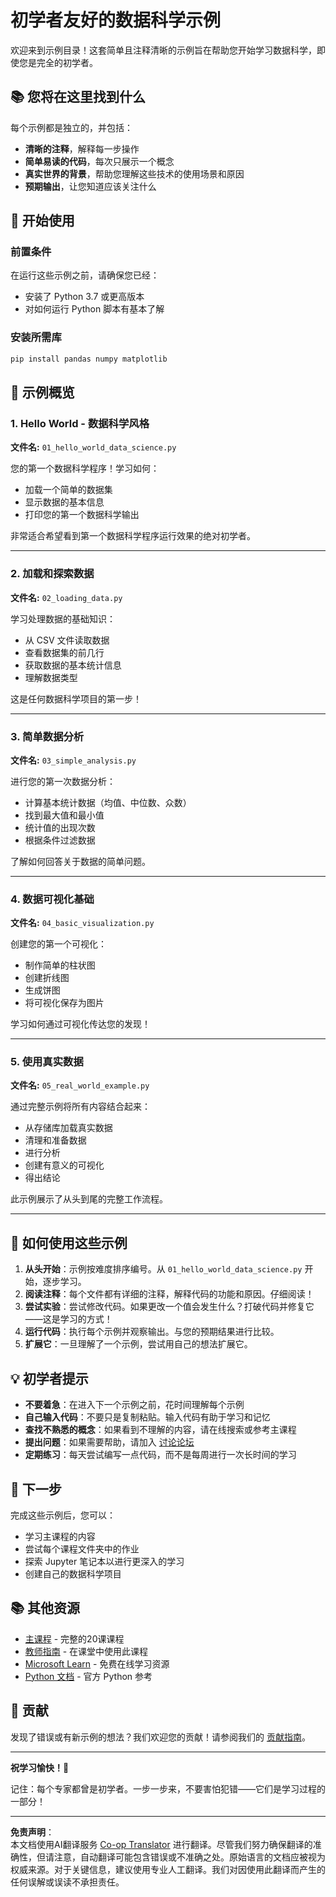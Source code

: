 <!--
CO_OP_TRANSLATOR_METADATA:
{
  "original_hash": "9bef7fd96c8f262339933117d9b3e342",
  "translation_date": "2025-10-03T12:57:17+00:00",
  "source_file": "examples/README.md",
  "language_code": "zh"
}
-->
# 初学者友好的数据科学示例

欢迎来到示例目录！这套简单且注释清晰的示例旨在帮助您开始学习数据科学，即使您是完全的初学者。

## 📚 您将在这里找到什么

每个示例都是独立的，并包括：
- **清晰的注释**，解释每一步操作
- **简单易读的代码**，每次只展示一个概念
- **真实世界的背景**，帮助您理解这些技术的使用场景和原因
- **预期输出**，让您知道应该关注什么

## 🚀 开始使用

### 前置条件
在运行这些示例之前，请确保您已经：
- 安装了 Python 3.7 或更高版本
- 对如何运行 Python 脚本有基本了解

### 安装所需库
```bash
pip install pandas numpy matplotlib
```

## 📖 示例概览

### 1. Hello World - 数据科学风格
**文件名:** `01_hello_world_data_science.py`

您的第一个数据科学程序！学习如何：
- 加载一个简单的数据集
- 显示数据的基本信息
- 打印您的第一个数据科学输出

非常适合希望看到第一个数据科学程序运行效果的绝对初学者。

---

### 2. 加载和探索数据
**文件名:** `02_loading_data.py`

学习处理数据的基础知识：
- 从 CSV 文件读取数据
- 查看数据集的前几行
- 获取数据的基本统计信息
- 理解数据类型

这是任何数据科学项目的第一步！

---

### 3. 简单数据分析
**文件名:** `03_simple_analysis.py`

进行您的第一次数据分析：
- 计算基本统计数据（均值、中位数、众数）
- 找到最大值和最小值
- 统计值的出现次数
- 根据条件过滤数据

了解如何回答关于数据的简单问题。

---

### 4. 数据可视化基础
**文件名:** `04_basic_visualization.py`

创建您的第一个可视化：
- 制作简单的柱状图
- 创建折线图
- 生成饼图
- 将可视化保存为图片

学习如何通过可视化传达您的发现！

---

### 5. 使用真实数据
**文件名:** `05_real_world_example.py`

通过完整示例将所有内容结合起来：
- 从存储库加载真实数据
- 清理和准备数据
- 进行分析
- 创建有意义的可视化
- 得出结论

此示例展示了从头到尾的完整工作流程。

---

## 🎯 如何使用这些示例

1. **从头开始**：示例按难度排序编号。从 `01_hello_world_data_science.py` 开始，逐步学习。
2. **阅读注释**：每个文件都有详细的注释，解释代码的功能和原因。仔细阅读！
3. **尝试实验**：尝试修改代码。如果更改一个值会发生什么？打破代码并修复它——这是学习的方式！
4. **运行代码**：执行每个示例并观察输出。与您的预期结果进行比较。
5. **扩展它**：一旦理解了一个示例，尝试用自己的想法扩展它。

## 💡 初学者提示

- **不要着急**：在进入下一个示例之前，花时间理解每个示例
- **自己输入代码**：不要只是复制粘贴。输入代码有助于学习和记忆
- **查找不熟悉的概念**：如果看到不理解的内容，请在线搜索或参考主课程
- **提出问题**：如果需要帮助，请加入 [讨论论坛](https://github.com/microsoft/Data-Science-For-Beginners/discussions)
- **定期练习**：每天尝试编写一点代码，而不是每周进行一次长时间的学习

## 🔗 下一步

完成这些示例后，您可以：
- 学习主课程的内容
- 尝试每个课程文件夹中的作业
- 探索 Jupyter 笔记本以进行更深入的学习
- 创建自己的数据科学项目

## 📚 其他资源

- [主课程](../README.md) - 完整的20课课程
- [教师指南](../for-teachers.md) - 在课堂中使用此课程
- [Microsoft Learn](https://docs.microsoft.com/learn/) - 免费在线学习资源
- [Python 文档](https://docs.python.org/3/) - 官方 Python 参考

## 🤝 贡献

发现了错误或有新示例的想法？我们欢迎您的贡献！请参阅我们的 [贡献指南](../CONTRIBUTING.md)。

---

**祝学习愉快！🎉**

记住：每个专家都曾是初学者。一步一步来，不要害怕犯错——它们是学习过程的一部分！

---

**免责声明**：  
本文档使用AI翻译服务 [Co-op Translator](https://github.com/Azure/co-op-translator) 进行翻译。尽管我们努力确保翻译的准确性，但请注意，自动翻译可能包含错误或不准确之处。原始语言的文档应被视为权威来源。对于关键信息，建议使用专业人工翻译。我们对因使用此翻译而产生的任何误解或误读不承担责任。